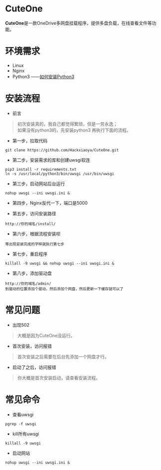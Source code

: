 # CuteOne
**CuteOne**是一款OneDrive多网盘挂载程序，提供多盘负载，在线查看文件等功能。

# 环境需求
* Linux
* Nginx
* Python3  ——[如何安装Python3](https://www.cnblogs.com/s-seven/p/9105973.html)

# 安装流程
* 前言
> 初次安装真的，我自己都觉得繁琐，但是一劳永逸；  
> 如果没有python3的，先安装python3 再执行下面的流程。
* 第一步，拉取代码  
```
git clone https://github.com/Hackxiaoya/CuteOne.git  
```
* 第二步，安装需求的库和创建uwsgi软连
```
pip3 install -r requirements.txt
ln -s /usr/local/python3/bin/uwsgi /usr/bin/uwsgi
```
* 第三步，启动网站后台运行  
```
nohup uwsgi --ini uwsgi.ini &
```
* 第四步，Nginx反代一下，端口是5000

* 第五步，访问安装路径
```
http://你的域名/install/
```
* 第六步，根据流程安装呗
```
等出现安装完成的字样就执行第七步
```
* 第七步，重启程序
```
killall -9 uwsgi && nohup uwsgi --ini uwsgi.ini &
```
* 第八步，添加驱动盘
```
http://你的域名/admin/
到驱动的位置添加个驱动，然后添加个网盘，然后更新一下缓存就可以了
```




# 常见问题
* 出现502 
> 大概是因为CuteOne没运行。
* 首次安装，访问报错
> 首次安装之后需要在后台先添加一个网盘才行。
* 启动了之后，访问报错
> 你大概是首次安装启动，请查看安装流程。



# 常见命令
* 查看uwsgi
```
pgrep -f uwsgi
```
* kill所有uwsgi
```
killall -9 uwsgi
```
* 启动网站
```
nohup uwsgi --ini uwsgi.ini &
```
